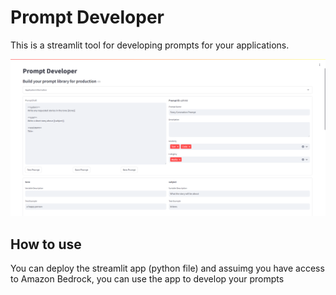 # Prompt Developer
This is a streamlit tool for developing prompts for your applications.

![image](prompt_developer.PNG)

## How to use
You can deploy the streamlit app (python file) and assuimg you have access to Amazon Bedrock, you can use the app to develop your prompts
